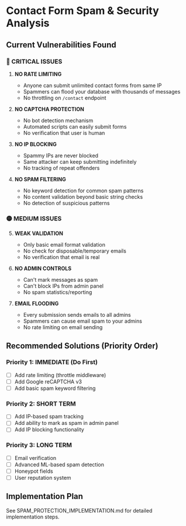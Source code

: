 # Contact Form Spam & Security Analysis

## Current Vulnerabilities Found

### 🔴 CRITICAL ISSUES

1. **NO RATE LIMITING**
   - Anyone can submit unlimited contact forms from same IP
   - Spammers can flood your database with thousands of messages
   - No throttling on `/contact` endpoint

2. **NO CAPTCHA PROTECTION**
   - No bot detection mechanism
   - Automated scripts can easily submit forms
   - No verification that user is human

3. **NO IP BLOCKING**
   - Spammy IPs are never blocked
   - Same attacker can keep submitting indefinitely
   - No tracking of repeat offenders

4. **NO SPAM FILTERING**
   - No keyword detection for common spam patterns
   - No content validation beyond basic string checks
   - No detection of suspicious patterns

### 🟡 MEDIUM ISSUES

5. **WEAK VALIDATION**
   - Only basic email format validation
   - No check for disposable/temporary emails
   - No verification that email is real

6. **NO ADMIN CONTROLS**
   - Can't mark messages as spam
   - Can't block IPs from admin panel
   - No spam statistics/reporting

7. **EMAIL FLOODING**
   - Every submission sends emails to all admins
   - Spammers can cause email spam to your admins
   - No rate limiting on email sending

## Recommended Solutions (Priority Order)

### Priority 1: IMMEDIATE (Do First)
- [ ] Add rate limiting (throttle middleware)
- [ ] Add Google reCAPTCHA v3
- [ ] Add basic spam keyword filtering

### Priority 2: SHORT TERM
- [ ] Add IP-based spam tracking
- [ ] Add ability to mark as spam in admin panel
- [ ] Add IP blocking functionality

### Priority 3: LONG TERM
- [ ] Email verification
- [ ] Advanced ML-based spam detection
- [ ] Honeypot fields
- [ ] User reputation system

## Implementation Plan

See SPAM_PROTECTION_IMPLEMENTATION.md for detailed implementation steps.

